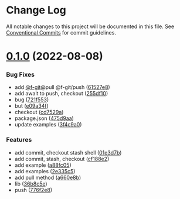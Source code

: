 # Change Log

All notable changes to this project will be documented in this file.
See [Conventional Commits](https://conventionalcommits.org) for commit guidelines.

# [0.1.0](https://github.com/fafayzf/fafa-git/compare/v0.0.7...v0.1.0) (2022-08-08)


### Bug Fixes

* add [@f-git](https://github.com/f-git)@pull @f-git/push ([61527e8](https://github.com/fafayzf/fafa-git/commit/61527e8389d54af27c2a6f1d7f97fdbefc7d907b))
* add await to push, checkout ([255df10](https://github.com/fafayzf/fafa-git/commit/255df108294822ed13305237c0e6f548eb2b74ba))
* bug ([721f553](https://github.com/fafayzf/fafa-git/commit/721f5538a4f584e8c22f71e7df2944c12df1fb4f))
* but ([e09a34f](https://github.com/fafayzf/fafa-git/commit/e09a34fe40522f08f161f6b906bb4fcd4a1ed9a4))
* checkout ([cd7529a](https://github.com/fafayzf/fafa-git/commit/cd7529a939b80cb5dcdaeaba3c5180845f122dfd))
* package.json ([475d9aa](https://github.com/fafayzf/fafa-git/commit/475d9aa9de925fecc1dc57de031b13db58da3f4d))
* update examples ([3f4c9a0](https://github.com/fafayzf/fafa-git/commit/3f4c9a0d86549015604cbb5f22640b9ce967b099))


### Features

* add commit, checkout stash shell ([01e3d7b](https://github.com/fafayzf/fafa-git/commit/01e3d7b351775267fc1273558d3e2435ded19d7f))
* add commit, stash, checkout ([cf188e2](https://github.com/fafayzf/fafa-git/commit/cf188e2a74533c854035ac2c0a6c02efdc2a8d16))
* add example ([a88fc05](https://github.com/fafayzf/fafa-git/commit/a88fc05e994ab561a040780db6954758fd47eb84))
* add examples ([2e335c5](https://github.com/fafayzf/fafa-git/commit/2e335c56bc9dffaeafa7cd6d367e19878acf2777))
* add pull method ([a660e8b](https://github.com/fafayzf/fafa-git/commit/a660e8b9d271b2ede3db9e72c024b5b5d5058d76))
* lib ([36b8c5e](https://github.com/fafayzf/fafa-git/commit/36b8c5edd8079face99e855f1c1027f2abee28bd))
* push ([776f2e8](https://github.com/fafayzf/fafa-git/commit/776f2e85b99936c6d562c0744abc16b00193d859))
